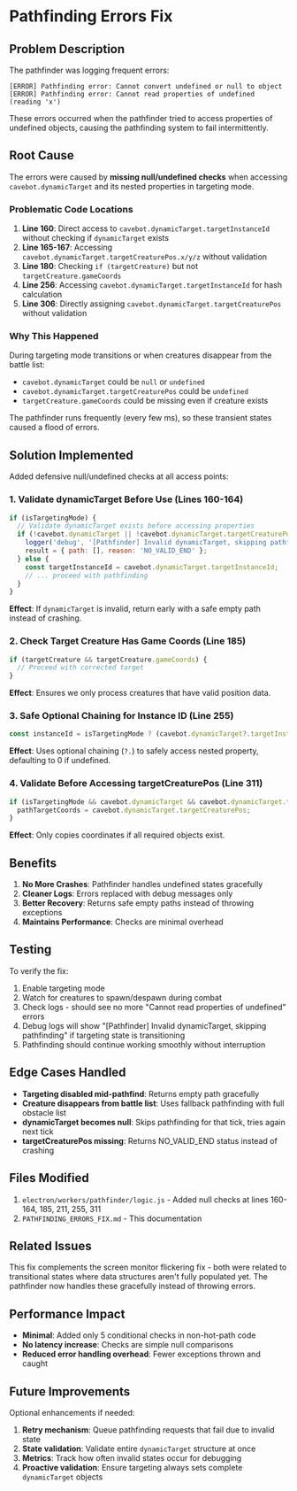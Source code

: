 # Pathfinding Errors Fix

## Problem Description

The pathfinder was logging frequent errors:
```
[ERROR] Pathfinding error: Cannot convert undefined or null to object
[ERROR] Pathfinding error: Cannot read properties of undefined (reading 'x')
```

These errors occurred when the pathfinder tried to access properties of undefined objects, causing the pathfinding system to fail intermittently.

## Root Cause

The errors were caused by **missing null/undefined checks** when accessing `cavebot.dynamicTarget` and its nested properties in targeting mode.

### Problematic Code Locations

1. **Line 160**: Direct access to `cavebot.dynamicTarget.targetInstanceId` without checking if `dynamicTarget` exists
2. **Line 165-167**: Accessing `cavebot.dynamicTarget.targetCreaturePos.x/y/z` without validation
3. **Line 180**: Checking `if (targetCreature)` but not `targetCreature.gameCoords`
4. **Line 256**: Accessing `cavebot.dynamicTarget.targetInstanceId` for hash calculation
5. **Line 306**: Directly assigning `cavebot.dynamicTarget.targetCreaturePos` without validation

### Why This Happened

During targeting mode transitions or when creatures disappear from the battle list:
- `cavebot.dynamicTarget` could be `null` or `undefined`
- `cavebot.dynamicTarget.targetCreaturePos` could be `undefined`
- `targetCreature.gameCoords` could be missing even if creature exists

The pathfinder runs frequently (every few ms), so these transient states caused a flood of errors.

## Solution Implemented

Added defensive null/undefined checks at all access points:

### 1. Validate dynamicTarget Before Use (Lines 160-164)

```javascript
if (isTargetingMode) {
  // Validate dynamicTarget exists before accessing properties
  if (!cavebot.dynamicTarget || !cavebot.dynamicTarget.targetCreaturePos) {
    logger('debug', '[Pathfinder] Invalid dynamicTarget, skipping pathfinding');
    result = { path: [], reason: 'NO_VALID_END' };
  } else {
    const targetInstanceId = cavebot.dynamicTarget.targetInstanceId;
    // ... proceed with pathfinding
  }
}
```

**Effect**: If `dynamicTarget` is invalid, return early with a safe empty path instead of crashing.

### 2. Check Target Creature Has Game Coords (Line 185)

```javascript
if (targetCreature && targetCreature.gameCoords) {
  // Proceed with corrected target
}
```

**Effect**: Ensures we only process creatures that have valid position data.

### 3. Safe Optional Chaining for Instance ID (Line 255)

```javascript
const instanceId = isTargetingMode ? (cavebot.dynamicTarget?.targetInstanceId || 0) : 0;
```

**Effect**: Uses optional chaining (`?.`) to safely access nested property, defaulting to 0 if undefined.

### 4. Validate Before Accessing targetCreaturePos (Line 311)

```javascript
if (isTargetingMode && cavebot.dynamicTarget && cavebot.dynamicTarget.targetCreaturePos) {
  pathTargetCoords = cavebot.dynamicTarget.targetCreaturePos;
}
```

**Effect**: Only copies coordinates if all required objects exist.

## Benefits

1. **No More Crashes**: Pathfinder handles undefined states gracefully
2. **Cleaner Logs**: Errors replaced with debug messages only
3. **Better Recovery**: Returns safe empty paths instead of throwing exceptions
4. **Maintains Performance**: Checks are minimal overhead

## Testing

To verify the fix:

1. Enable targeting mode
2. Watch for creatures to spawn/despawn during combat
3. Check logs - should see no more "Cannot read properties of undefined" errors
4. Debug logs will show "[Pathfinder] Invalid dynamicTarget, skipping pathfinding" if targeting state is transitioning
5. Pathfinding should continue working smoothly without interruption

## Edge Cases Handled

- **Targeting disabled mid-pathfind**: Returns empty path gracefully
- **Creature disappears from battle list**: Uses fallback pathfinding with full obstacle list
- **dynamicTarget becomes null**: Skips pathfinding for that tick, tries again next tick
- **targetCreaturePos missing**: Returns NO_VALID_END status instead of crashing

## Files Modified

1. `electron/workers/pathfinder/logic.js` - Added null checks at lines 160-164, 185, 211, 255, 311
2. `PATHFINDING_ERRORS_FIX.md` - This documentation

## Related Issues

This fix complements the screen monitor flickering fix - both were related to transitional states where data structures aren't fully populated yet. The pathfinder now handles these gracefully instead of throwing errors.

## Performance Impact

- **Minimal**: Added only 5 conditional checks in non-hot-path code
- **No latency increase**: Checks are simple null comparisons
- **Reduced error handling overhead**: Fewer exceptions thrown and caught

## Future Improvements

Optional enhancements if needed:

1. **Retry mechanism**: Queue pathfinding requests that fail due to invalid state
2. **State validation**: Validate entire `dynamicTarget` structure at once
3. **Metrics**: Track how often invalid states occur for debugging
4. **Proactive validation**: Ensure targeting always sets complete `dynamicTarget` objects
